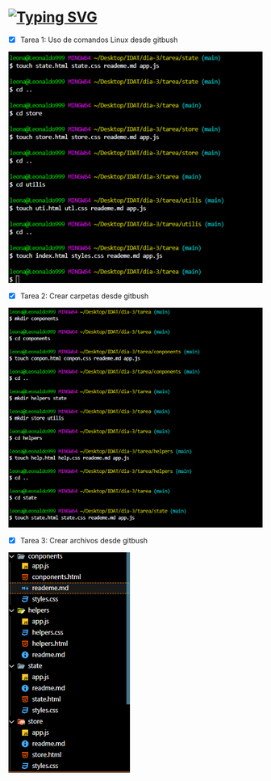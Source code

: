 # [![Typing SVG](https://readme-typing-svg.demolab.com?font=Anton+SC&weight=400&size=29&pause=1000&color=30F714&background=703BE2BE&center=true&vCenter=true&width=700&lines=Dia+2+-+Tarea;IDAT+frontEnd)](https://git.io/typing-svg)

- [x] Tarea 1: Uso de comandos Linux desde gitbush

![img](img/capturaClase.png)

- [x] Tarea 2: Crear carpetas desde gitbush

![img](img/creaCarpeta.png)

- [x] Tarea 3: Crear archivos desde gitbush
  
![img](img/imagen.png)
